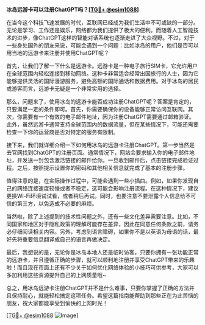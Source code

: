 **冰岛远游卡可以注册ChatGPT吗？[[TG💪+ @esim1088](https://t.me/s/esim1088)]**

在当今这个科技飞速发展的时代，互联网已经成为我们生活中不可或缺的一部分。无论是学习、工作还是娱乐，网络都为我们提供了极大的便利。而随着人工智能技术的进步，像ChatGPT这样的智能对话系统也逐渐走进了大众视野。不过，对于一些身处国外的朋友来说，可能会遇到一个问题：比如冰岛的用户，他们是否可以用当地的远游卡来注册并使用ChatGPT呢？

首先，让我们了解一下什么是远游卡。远游卡是一种电子旅行SIM卡，它允许用户在全球范围内轻松连接到移动网络。这种卡非常适合经常出国旅行的人士，因为它能够提供灵活的国际漫游服务，避免高额的国际通话和数据费用。对于冰岛的居民或游客而言，远游卡无疑是一个非常实用的选择。

那么，问题来了，使用冰岛的远游卡能否成功注册ChatGPT呢？答案是肯定的，只要满足一定的条件即可。首先，你需要确保你的设备能够正常访问互联网。其次，你需要有一个有效的电子邮件地址，因为注册ChatGPT需要通过邮箱验证。此外，虽然远游卡通常支持全球范围内的数据流量，但在某些情况下，可能还需要检查一下你的运营商是否对特定的服务有限制。

接下来，我们就详细介绍一下如何用冰岛的远游卡注册ChatGPT。第一步当然是去官网找到ChatGPT的注册页面。通常情况下，网站会要求输入你的电子邮件地址，并发送一封包含激活链接的邮件给你。一旦收到邮件后，点击链接完成验证过程。之后，按照提示设置你的密码和其他相关信息就完成了基本的注册步骤。

值得注意的是，在实际操作过程中，可能会遇到一些小插曲。例如，如果你发现自己的网络连接速度较慢或者不稳定，这可能会影响注册流程。在这种情况下，建议更换Wi-Fi环境试试看，或者稍后再试。同时，也要注意不要泄露个人信息给不可信的第三方，以免造成不必要的麻烦。

当然啦，除了上述提到的技术性问题之外，还有一些文化差异需要注意。比如，不同国家和地区对于隐私政策的理解可能存在差异，因此在同意任何条款之前，请务必仔细阅读相关内容。另外，考虑到语言障碍，如果你不是以英语为母语的话，最好先将重要信息翻译成自己的语言再做决定。

最后，我想说的是，无论你是冰岛本地人还是临时访客，只要你拥有一张功能正常的远游卡，并且遵循正确的步骤，就可以顺利地注册并享受ChatGPT带来的乐趣啦！而且现在市面上还有不少关于如何优化网络体验的小技巧可供参考，大家可以多加利用这些资源提升自己的上网质量哦~

总之，用冰岛远游卡注册ChatGPT并不是什么难事，只要你掌握了正确的方法并且保持耐心，就能轻松搞定这项任务。希望这篇指南能帮助到那些正在为此苦恼的朋友，祝大家都能享受到愉快的上网时光！

[[TG💪+ @esim1088](https://t.me/s/esim1088) ![Image](https://i.postimg.cc/4NQfJmqS/Snipaste-2025-05-13-00-14-12.png)]